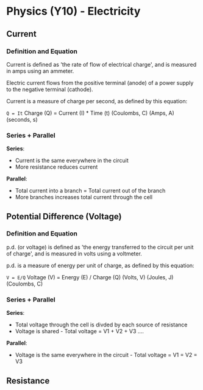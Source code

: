 # Physics (Y10) - Electricity

## Current
### Definition and Equation
Current is defined as 'the rate of flow of electrical charge', and is measured in amps using an ammeter.

Electric current flows from the positive terminal (anode) of a power supply to the negative terminal (cathode).

Current is a measure of charge per second, as defined by this equation:

`Q = It`
Charge (Q) = Current (I) * Time (t)
(Coulombs, C) (Amps, A) (seconds, s)

### Series + Parallel
**Series**: 
* Current is the same everywhere in the circuit
* More resistance reduces current

**Parallel**:
* Total current into a branch = Total current out of the branch
* More branches increases total current through the cell

## Potential Difference (Voltage)
### Definition and Equation
p.d. (or voltage) is defined as 'the energy transferred to the circuit per unit of charge', and is measured in volts using a voltmeter.

p.d. is a measure of energy per unit of charge, as defined by this equation:

`V = E/Q`
Voltage (V) = Energy (E) / Charge (Q)
(Volts, V) (Joules, J) (Coulombs, C)

### Series + Parallel
**Series**:
* Total voltage through the cell is divded by each source of resistance
* Voltage is shared - Total voltage = V1 + V2 + V3 ....

**Parallel**:
* Voltage is the same everywhere in the circuit - Total voltage = V1 = V2 = V3

## Resistance

